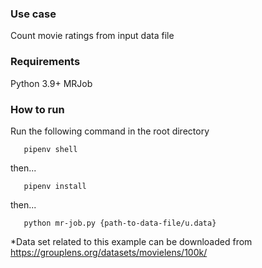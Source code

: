 ### Use case

Count movie ratings from input data file

### Requirements

Python 3.9+
MRJob

### How to run

Run the following command in the root directory

       pipenv shell

then...

       pipenv install

then...

       python mr-job.py {path-to-data-file/u.data}

\*Data set related to this example can be downloaded from https://grouplens.org/datasets/movielens/100k/
